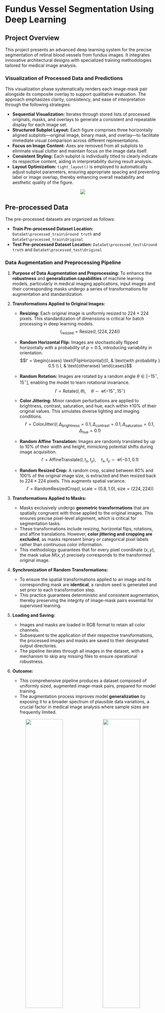 # Fundus Vessel Segmentation Using Deep Learning

## Project Overview

This project presents an advanced deep learning system for the precise segmentation of retinal blood vessels from fundus images. It integrates innovative architectural designs with specialized training methodologies tailored for medical image analysis.

### Visualization of Processed Data and Predictions

This visualization phase systematically renders each image-mask pair alongside its composite overlay to support qualitative evaluation. The approach emphasizes clarity, consistency, and ease of interpretation through the following strategies:

* **Sequential Visualization:** Iterates through stored lists of processed originals, masks, and overlays to generate a consistent and repeatable display for each image set.
* **Structured Subplot Layout:** Each figure comprises three horizontally aligned subplots—original image, binary mask, and overlay—to facilitate immediate visual comparison across different representations.
* **Focus on Image Content:** Axes are removed from all subplots to eliminate visual clutter and maintain focus on the image data itself.
* **Consistent Styling:** Each subplot is individually titled to clearly indicate its respective content, aiding in interpretability during result analysis.
* **Layout Optimization:** `tight_layout()` is employed to automatically adjust subplot parameters, ensuring appropriate spacing and preventing label or image overlap, thereby enhancing overall readability and aesthetic quality of the figure.

<p align="center">
    <img src="https://github.com/Ahnuf-Karim-Chowdhury/Fundus-Vessel-Segmentation-Detection-Using-Deep-Learning/blob/main/Images/01.png?raw=true" style="max-width: 100%; height: auto;" />
</p>

## Pre-processed Data

The pre-processed datasets are organized as follows:

* **Train Pre-processed Dataset Location:** `DataSet\processed_train\Ground truth` and `DataSet\processed_train\Original`
* **Test Pre-processed Dataset Location:** `DataSet\processed_test\Ground truth` and `DataSet\processed_test\Original`

### Data Augmentation and Preprocessing Pipeline

1.  **Purpose of Data Augmentation and Preprocessing:**
    To enhance the **robustness** and **generalization capabilities** of machine learning models, particularly in medical imaging applications, input images and their corresponding masks undergo a series of transformations for augmentation and standardization.

2.  **Transformations Applied to Original Images:**

    * **Resizing:** Each original image is uniformly resized to $224 \times 224$ pixels. This standardization of dimensions is critical for batch processing in deep learning models.
        $$I_{\text{resized}} = \text{Resize}(I, (224, 224))$$

    * **Random Horizontal Flip:** Images are stochastically flipped horizontally with a probability of $p = 0.5$, introducing variability in orientation.
        $$I' = \begin{cases} \text{FlipHorizontal}(I), & \text{with probability } 0.5 \\ I, & \text{otherwise} \end{cases}$$

    * **Random Rotation:** Images are rotated by a random angle $\theta \in [-15^\circ, 15^\circ]$, enabling the model to learn rotational invariance.
        $$I' = \text{Rotate}(I, \theta), \quad \theta \sim \mathcal{U}(-15^\circ, 15^\circ)$$

    * **Color Jittering:** Minor random perturbations are applied to brightness, contrast, saturation, and hue, each within $\pm 10\%$ of their original values. This simulates diverse lighting and imaging conditions.
        $$I' = \text{ColorJitter}(I; \Delta_{\text{brightness}}=0.1, \Delta_{\text{contrast}}=0.1, \Delta_{\text{saturation}}=0.1, \Delta_{\text{hue}}=0.1)$$

    * **Random Affine Translation:** Images are randomly translated by up to $10\%$ of their width and height, mimicking potential shifts during image acquisition.
        $$I' = \text{AffineTranslate}(I, t_x, t_y), \quad t_x, t_y \sim \mathcal{U}(-0.1, 0.1)$$

    * **Random Resized Crop:** A random crop, scaled between $80\%$ and $100\%$ of the original image size, is extracted and then resized back to $224 \times 224$ pixels. This augments spatial variance.
        $$I' = \text{RandomResizedCrop}(I, \text{scale}=(0.8, 1.0), \text{size}=(224, 224))$$

3.  **Transformations Applied to Masks:**

    * Masks exclusively undergo **geometric transformations** that are spatially congruent with those applied to the original images. This ensures precise pixel-level alignment, which is critical for segmentation tasks.
    * These transformations include resizing, horizontal flips, rotations, and affine translations. However, **color jittering and cropping are excluded**, as masks represent binary or categorical pixel labels rather than continuous color information.
    * This methodology guarantees that for every pixel coordinate $(x,y)$, the mask value $M(x,y)$ precisely corresponds to the transformed original image.

4.  **Synchronization of Random Transformations:**

    * To ensure the spatial transformations applied to an image and its corresponding mask are **identical**, a random seed is generated and set prior to each transformation step.
    * This practice guarantees deterministic and consistent augmentation, thereby preserving the integrity of image-mask pairs essential for supervised learning.

5.  **Loading and Saving:**

    * Images and masks are loaded in RGB format to retain all color channels.
    * Subsequent to the application of their respective transformations, the processed images and masks are saved to their designated output directories.
    * The pipeline iterates through all images in the dataset, with a mechanism to skip any missing files to ensure operational robustness.

6.  **Outcome:**

    * This comprehensive pipeline produces a dataset composed of uniformly sized, augmented image-mask pairs, prepared for model training.
    * The augmentation process improves model **generalization** by exposing it to a broader spectrum of plausible data variations, a crucial factor in medical image analysis where sample sizes are frequently limited.

<p align="center">
    <img src="https://github.com/Ahnuf-Karim-Chowdhury/Fundus-Image-Dataset-for-Vessel-Segmentation/blob/main/DataSet/processed_train/Original/100_A.png?raw=true" style="width: 49%; height: auto;" />
    <img src="https://github.com/Ahnuf-Karim-Chowdhury/Fundus-Image-Dataset-for-Vessel-Segmentation/blob/main/DataSet/processed_train/Ground%20truth/100_A.png?raw=true" style="width: 49%; height: auto;" />
</p>

## Technical Approach

### Model Architecture Definition & Loading (for Inference)

#### `ResidualConvBlock` Class

This class defines a **residual convolutional block**, which includes:

* Two convolutional layers with kernel size $3 \times 3$
* Batch normalization and ReLU activation after each convolution
* Optional dropout for regularization
* A residual connection that either uses identity or a $1 \times 1$ convolution if dimensions differ:
    $$
    \text{Output} = F(x) + x
    $$

#### `UNetPlus` Class

This class defines the **full segmentation model architecture** used during training and inference. Key components include:

* **Encoder path**: Sequential downsampling through convolution + pooling blocks
* **Bottleneck**: Deepest feature layer (high-level semantics)
* **Decoder path**: Upsampling via transpose convolutions + feature fusion from encoder
* **Skip connections**: Concatenated features from encoder to decoder levels
* **Output layer**: Final $1 \times 1$ convolution for binary segmentation output

### U-Net++ Segmentation Model Training Pipeline

#### Objective

This pipeline trains a deep learning model to perform **binary semantic segmentation** — where each pixel in an image is classified as either **foreground** (e.g., object of interest) or **background**). This is a common task in domains such as:

* Medical imaging (e.g., tumor segmentation)
* Autonomous vehicles (e.g., road/lane segmentation)
* Remote sensing (e.g., land use classification)

#### Why These Components Are Used

| Component           | Why It's Used                                                                                             |
| :------------------ | :-------------------------------------------------------------------------------------------------------- |
| `UNetPlus`          | A deeper, more robust version of U-Net++ that enables precise segmentation via skip connections and residual learning. |
| `ResidualConvBlock` | Allows easier training of deep models by promoting stable gradient flow and avoiding vanishing gradients. |
| `FocalDiceLoss`     | Combines class imbalance handling (Focal Loss) with region-overlap optimization (Dice Loss) — critical in segmentation tasks. |
| `SegmentationDataset` | Custom logic for paired image-mask preprocessing with synchronized augmentation.                          |
| `calculate_metrics` | Measures segmentation performance using domain-relevant metrics like Dice Score and IoU.                  |
| `GradScaler` (Mixed Precision) | Speeds up training and reduces memory usage while preserving numerical accuracy.                          |
| `ReduceLROnPlateau` | Adapts learning rate when progress stalls, helping avoid local minima.                                    |

#### Dataset Handling: `SegmentationDataset`

* Loads image-mask pairs.
* Applies the same geometric/color augmentations to both.
* Normalizes RGB images using ImageNet statistics:
    $$
    x_{\text{norm}} = \frac{x - \mu}{\sigma}
    $$
* Converts grayscale masks to binary using:
    $$
    \text{mask}(x, y) = 
    \begin{cases}
    1, & \text{if pixel} > 0.5 \\
    0, & \text{otherwise}
    \end{cases}
    $$

#### Model Architecture: `UNetPlus` + `ResidualConvBlock`

##### Residual Block

Each block applies:
$$
\text{Output} = F(x) + x
$$
Where:
* $F(x)$ is a nonlinear transformation (conv → BN → ReLU)
* The residual helps maintain identity information and improves convergence.

##### U-Net++ Core Structure

* **Encoder**: Extracts hierarchical features via residual blocks.
* **Decoder**: Reconstructs full-resolution output, fusing encoder features:
    $$
    d_i = \text{DecoderBlock}( \text{Up}(d_{i+1}) \oplus e_i )
    $$
    Where $\oplus$ is channel-wise concatenation.

* **Output**: A 1-channel mask with logits (pre-sigmoid values).

#### Loss Function: `FocalDiceLoss`

##### Why Use This?

Segmentation tasks often suffer from:
* **Class imbalance** (background pixels vastly outnumber foreground)
* **Low overlap** between prediction and ground truth at early stages

Combining **Focal Loss** and **Dice Loss** addresses both.

##### Focal Loss (for class imbalance)

$$
FL(p_t) = -\alpha(1 - p_t)^\gamma \log(p_t)
$$

* Focuses training on **hard examples** (where $p_t$ is low)
* Down-weights **easy examples** that would dominate standard loss

##### Dice Loss (for overlap)

$$
\text{Dice Loss} = 1 - \frac{2|P \cap T| + \epsilon}{|P| + |T| + \epsilon}
$$

* Directly optimizes for segmentation **overlap** between predicted mask $P$ and ground truth $T$
* Robust to class imbalance

##### Combined Loss

$$
\mathcal{L}_{\text{total}} = \mathcal{L}_{\text{focal}} + \mathcal{L}_{\text{dice}}
$$

#### Evaluation Metrics: `calculate_metrics`

Used to monitor both **model correctness** and **segmentation quality** per epoch.

##### Accuracy

Measures correct predictions overall:
$$
\text{Accuracy} = \frac{\text{Number of correct pixels}}{\text{Total pixels}}
$$

> Useful to confirm general learning progress but less informative for imbalanced classes.

##### Dice Score (F1 for segmentation)

$$
\text{Dice} = \frac{2TP}{2TP + FP + FN}
$$

* Sensitive to both false positives and false negatives
* Directly reflects quality of segmentation boundaries

##### IoU (Jaccard Index)

$$
\text{IoU} = \frac{TP}{TP + FP + FN}
$$

* Measures **intersection over union** of predicted and actual mask regions
* More conservative than Dice

#### Training Configuration

* **Optimizer**: `AdamW` — stable updates + weight decay
* **Learning Rate Scheduler**: `ReduceLROnPlateau` reduces LR if Dice score stagnates:
    $$
    \text{LR}_{\text{new}} = \text{LR}_{\text{current}} \times \text{factor}
    $$
* **Gradient Scaling**: Enables efficient mixed precision training on GPU using:
    * `torch.cuda.amp.GradScaler`
    * `autocast`

### Training and Validation Metrics Visualization

Four separate line plots show how the model improves or plateaus:

1.  **Loss**:
    $$
    \text{Loss} = \mathcal{L}_{\text{FocalDice}}
    $$
    Lower values indicate better model fit.
    <p align="center">
        <img src="https://github.com/Ahnuf-Karim-Chowdhury/Fundus-Vessel-Segmentation-Detection-Using-Deep-Learning/blob/main/Images/model_01_Loss.png?raw=true" style="max-width: 100%; height: auto;" />
    </p>

2.  **Accuracy**:
    $$
    \text{Accuracy} = \frac{\text{Correct Pixels}}{\text{Total Pixels}} \times 100
    $$
    <p align="center">
        <img src="https://github.com/Ahnuf-Karim-Chowdhury/Fundus-Vessel-Segmentation-Detection-Using-Deep-Learning/blob/main/Images/model_01_accuracy.png?raw=true" style="max-width: 100%; height: auto;" />
    </p>

3.  **Dice Score**:
    $$
    \text{Dice} = \frac{2TP}{2TP + FP + FN} \times 100
    $$
    Indicates pixel-wise overlap between predicted and ground truth masks.
    <p align="center">
        <img src="https://github.com/Ahnuf-Karim-Chowdhury/Fundus-Vessel-Segmentation-Detection-Using-Deep-Learning/blob/main/Images/model_01_dice.png?raw=true" style="max-width: 100%; height: auto;" />
    </p>

4.  **IoU (Intersection over Union)**:
    $$
    \text{IoU} = \frac{TP}{TP + FP + FN} \times 100
    $$
    Used only for test data to evaluate generalization.
    <p align="center">
        <img src="https://github.com/Ahnuf-Karim-Chowdhury/Fundus-Vessel-Segmentation-Detection-Using-Deep-Learning/blob/main/Images/model_01_IoU.png?raw=true" style="max-width: 100%; height: auto;" />
    </p>

#### Final Metric Summary

The final epoch's values are presented in a structured table, summarizing the model's best training and validation performance for each metric.

Final Training Metrics:

| Metric     | Train  | Test   |
| :--------- | :----- | :----- |
| Loss       | 0.8381 | 0.9379 |
| Accuracy   | 84.96% | 89.06% |
| Dice Score | 20.27% | 7.52%  |
| IoU        | N/A    | 3.94%  |

### Confusion Matrix Visualization for Pixel-wise Classification

#### Summary

This section details the generation and visualization of the confusion matrix for binary pixel-wise classification between ground truth (`y_true`) and predicted (`y_pred`) labels.

#### Confusion Matrix Calculation

The confusion matrix $\mathbf{C}$ summarizes classification outcomes:

$$
\mathbf{C} = 
\begin{bmatrix}
TP & FP \\
FN & TN
\end{bmatrix}
$$

where each element represents:

* $TP$: True Positives (correctly predicted vessel pixels)
* $FP$: False Positives (incorrectly predicted vessel pixels)
* $FN$: False Negatives (missed vessel pixels)
* $TN$: True Negatives (correctly predicted background pixels)

Computed via:

$$
\mathbf{C} = \text{confusion\_matrix}(y_{\text{true}}, y_{\text{pred}})
$$

#### Visualization Details

* The matrix is displayed as a heatmap using a blue color scale to indicate frequency.
* Axes are labeled with classes: **Background** and **Vessel**.
* Each cell is annotated with the raw count $c_{ij}$ for clarity.
* Color contrast adjusts dynamically based on a threshold:
    $$
    \text{thresh} = \frac{\max(\mathbf{C})}{2}
    $$
    ensuring readability of text annotations.

<p align="center">
    <img src="https://github.com/Ahnuf-Karim-Chowdhury/Fundus-Vessel-Segmentation-Detection-Using-Deep-Learning/blob/main/Images/confusion%20matrix.png?raw=true" style="max-width: 100%; height: auto;" />
</p>

### Evaluation and Visualization of Model Predictions on Test Images

#### Preprocessing and Model Input

Images are transformed via a pipeline including:

* Resizing to $224 \times 224$,
* Conversion to tensor,
* Normalization using ImageNet mean $\mu = [0.485, 0.456, 0.406]$ and std $\sigma = [0.229, 0.224, 0.225]$,

to maintain consistency with model training:

$$
x_{\text{norm}} = \frac{x - \mu}{\sigma}
$$

#### Evaluation Metrics

For each test image, binary masks are predicted and compared to ground truth masks.

* **Accuracy**:
    $$
    \text{Accuracy} = \frac{\text{TP} + \text{TN}}{\text{Total pixels}} = \frac{\sum (pred = gt)}{\text{total pixels}}
    $$

* **Dice Coefficient** (measures overlap between prediction and ground truth):
    $$
    \text{Dice} = \frac{2 \times TP}{2 \times TP + FP + FN} = \frac{2 \sum (pred \cap gt)}{\sum pred + \sum gt}
    $$
    Where:
    * $TP =$ True Positives: pixels correctly predicted as vessel,
    * $FP =$ False Positives: pixels incorrectly predicted as vessel,
    * $FN =$ False Negatives: missed vessel pixels.

Small epsilon $1 \times 10^{-8}$ added to denominator for numerical stability.

#### Visualization Components

For each image, three plots are generated:

1.  **Input Image:** Original RGB image resized to $224 \times 224$.
2.  **Predicted Mask:** Binary mask overlaid with performance labels (`GOOD`, `MEDIUM`, `POOR`) based on thresholds for Dice (>0.20) and accuracy (>0.70).
3.  **Error Map:** Color-coded map showing:
    * Green for TP,
    * Red for FP,
    * Blue for FN,
    * Black elsewhere.

This highlights spatial error patterns, guiding model diagnostics.

#### Summary

This step verifies how well the model generalizes to unseen images by combining quantitative metrics with intuitive visual feedback, helping identify strengths and weaknesses in segmentation quality.
<p align="center">
    <img src="https://github.com/Ahnuf-Karim-Chowdhury/Fundus-Vessel-Segmentation-Detection-Using-Deep-Learning/blob/main/Images/model_01_prediction.png?raw=true" style="max-width: 100%; height: auto;" />
</p>
